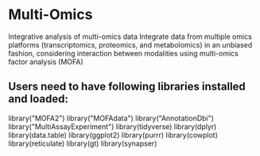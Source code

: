 # Multi-Omics
Integrative analysis of multi-omics data
Integrate data from multiple omics platforms (transcriptomics, proteomics, and metabolomics) in an unbiased fashion, considering interaction between modalities using multi-omics factor analysis (MOFA)

## Users need to have following libraries installed and loaded:
library("MOFA2")
library("MOFAdata")
library("AnnotationDbi")
library("MultiAssayExperiment")
library(tidyverse)
library(dplyr)
library(data.table)
library(ggplot2)
library(purrr)
library(cowplot)
library(reticulate)
library(gt)
library(synapser)